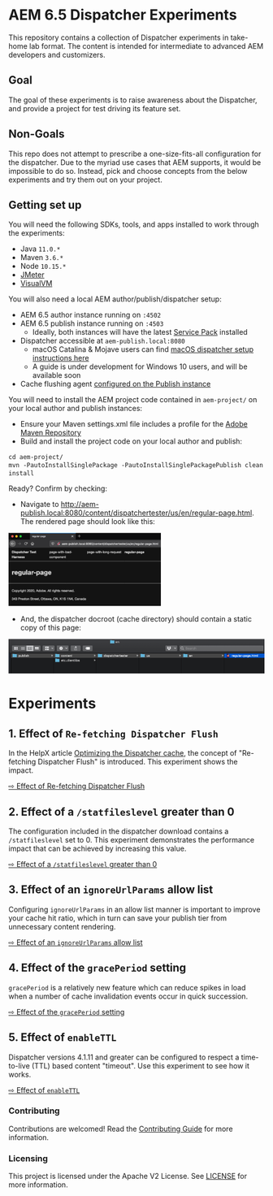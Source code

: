 # AEM 6.5 Dispatcher Experiments

This repository contains a collection of Dispatcher experiments in take-home lab format. The content is intended for intermediate to advanced AEM developers and customizers.

## Goal

The goal of these experiments is to raise awareness about the Dispatcher, and provide a project for test driving its feature set.

## Non-Goals

This repo does not attempt to prescribe a one-size-fits-all configuration for the dispatcher. Due to the myriad use cases that AEM supports, it would be impossible to do so. Instead, pick and choose concepts from the below experiments and try them out on your project.

## Getting set up

You will need the following SDKs, tools, and apps installed to work through the experiments:

- Java `11.0.*`
- Maven `3.6.*`
- Node `10.15.*`
- [JMeter](https://jmeter.apache.org/)
- [VisualVM](https://visualvm.github.io/)

You will also need a local AEM author/publish/dispatcher setup:

- AEM 6.5 author instance running on `:4502`
- AEM 6.5 publish instance running on `:4503`
    - Ideally, both instances will have the latest [Service Pack](https://docs.adobe.com/content/help/en/experience-manager-65/release-notes/service-pack/sp-release-notes.html) installed
- Dispatcher accessible at `aem-publish.local:8080`
    - macOS Catalina & Mojave users can find [macOS dispatcher setup instructions here](docs/Local-Dispatcher-macOS.md)
    - A guide is under development for Windows 10 users, and will be available soon
- Cache flushing agent [configured on the Publish instance](docs/Flush-agent-setup.md)

You will need to install the AEM project code contained in `aem-project/` on your local author and publish instances:

- Ensure your Maven settings.xml file includes a profile for the [Adobe Maven Repository](https://helpx.adobe.com/ca/experience-manager/kb/SetUpTheAdobeMavenRepository.html)
- Build and install the project code on your local author and publish:

```
cd aem-project/
mvn -PautoInstallSinglePackage -PautoInstallSinglePackagePublish clean install
```

Ready? Confirm by checking:

- Navigate to http://aem-publish.local:8080/content/dispatchertester/us/en/regular-page.html. The rendered page should look like this:
<img src="docs/img/regular-page.png" width="300">

- And, the dispatcher docroot (cache directory) should contain a static copy of this page:
<img src="docs/img/cache-docroot.png">

# Experiments

## 1. Effect of `Re-fetching Dispatcher Flush`

In the HelpX article [Optimizing the Dispatcher cache](https://helpx.adobe.com/ca/experience-manager/kb/optimizing-the-dispatcher-cache.html#refetching-flush), the concept of "Re-fetching Dispatcher Flush" is introduced. This experiment shows the impact.

[⇨ Effect of Re-fetching Dispatcher Flush](experiments/refetching-flush)

## 2. Effect of a `/statfileslevel` greater than 0

The configuration included in the dispatcher download contains a `/statfileslevel` set to 0. This experiment demonstrates the performance impact that can be achieved by increasing this value. 

[⇨ Effect of a `/statfileslevel` greater than 0](experiments/statfileslevel)

## 3. Effect of an `ignoreUrlParams` allow list

Configuring `ignoreUrlParams` in an allow list manner is important to improve your cache hit ratio, which in turn can save your publish tier from unnecessary content rendering.

[⇨ Effect of an `ignoreUrlParams` allow list](experiments/ignoreUrlParams)

## 4. Effect of the `gracePeriod` setting

`gracePeriod` is a relatively new feature which can reduce spikes in load when a number of cache invalidation events occur in quick succession.

[⇨ Effect of the `gracePeriod` setting](experiments/gracePeriod)

## 5. Effect of `enableTTL`

Dispatcher versions 4.1.11 and greater can be configured to respect a time-to-live (TTL) based content "timeout". Use this experiment to see how it works.

[⇨ Effect of `enableTTL`](experiments/enableTTL)

### Contributing

Contributions are welcomed! Read the [Contributing Guide](./.github/CONTRIBUTING.md) for more information.

### Licensing

This project is licensed under the Apache V2 License. See [LICENSE](LICENSE) for more information.
